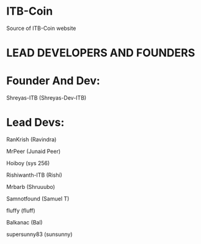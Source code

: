 # ITB-Coin
Source of ITB-Coin website
# LEAD DEVELOPERS AND FOUNDERS

# Founder And Dev:
Shreyas-ITB (Shreyas-Dev-ITB)

# Lead Devs:
RanKrish (Ravindra)

MrPeer (Junaid Peer)

Hoiboy (sys 256)

Rishiwanth-ITB (Rishi)

Mrbarb (Shruuubo)

Samnotfound (Samuel T)

fluffy (fluff)

Balkanac (Bal)

supersunny83 (sunsunny)
